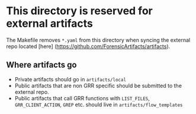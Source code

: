 # This directory is reserved for external artifacts

The Makefile removes ``*.yaml`` from this directory when syncing the external
repo located [here] (https://github.com/ForensicArtifacts/artifacts).

## Where artifacts go

- Private artifacts should go in ``artifacts/local``
- Public artifacts that are non GRR specific should be submitted to the external
repo.
- Public artifacts that call GRR functions with ``LIST_FILES``,
  ``GRR_CLIENT_ACTION``, ``GREP`` etc. should live in
  ``artifacts/flow_templates``
